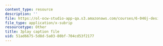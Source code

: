 ```yaml
---
content_type: resource
description: ''
file: https://ol-ocw-studio-app-qa.s3.amazonaws.com/courses/6-046j-design-and-analysis-of-algorithms-spring-2015/51ad66755d8d5a0380bf704cd53f2177_8C_T4iTzPCU.vtt
file_type: application/x-subrip
resourcetype: Other
title: 3play caption file
uid: 51ad6675-5d8d-5a03-80bf-704cd53f2177
---
```

